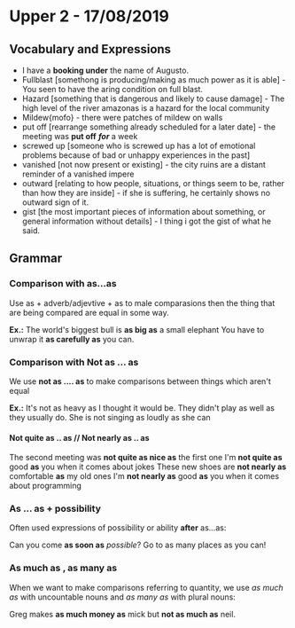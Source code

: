 # Upper 2 - 17/08/2019

## Vocabulary and Expressions 
* I have a **booking under** the name of Augusto.
* Fullblast [somethong is producing/making as much power as it is able] - You seen to have the aring condition on full blast.
* Hazard [something that is dangerous and likely to cause damage] - The high level of the river amazonas is a hazard for the local community
* Mildew{mofo} - there were patches of mildew on walls
* put off [rearrange something already scheduled for a later date] - the meeting was **put off** ***for*** a week
* screwed up [someone who is screwed up has a lot of emotional problems because of bad or unhappy experiences in the past]
* vanished [not now present or existing] - the city ruins are a distant reminder of a vanished impere
* outward [relating to how people, situations, or things seem to be, rather than how they are inside] - if she is suffering, he certainly shows  no outward sign of it.
* gist [the most important pieces of information about something, or general information without details] - I thing i got the gist of what he said. 

## Grammar

### Comparison with as...as
Use as + adverb/adjevtive + as to male comparasions then the thing that are being compared are equal in some way.

**Ex.:**
The world's biggest bull is **as big as** a small elephant
You have to unwrap it **as carefully as** you can. 

### Comparison with Not as ... as
We use **not as .... as** to make comparisons between things which aren't equal

**Ex.:**
It's not as heavy as I thought it would be.
They didn't play as well as they usually do.
She is not singing as loudly as she can

#### Not quite as .. as // Not nearly as .. as
The second meeting was **not quite as nice as** the first one
I'm **not quite as** good **as** you when it comes about jokes
These new shoes are **not nearly as** comfortable **as** my old ones
I'm **not nearly as** good **as** you when it comes about programming

### As ... as + possibility
Often used expressions of possibility or ability **after** as...as:

Can you come **as soon as** *possible*?
Go to as many places as you can!

### As much as , as many as
When we want to make comparisons referring to quantity, we use _as much as_ with uncountable nouns and _as many as_ with plural nouns:

Greg makes **as much money as** mick but **not as much as** neil.

